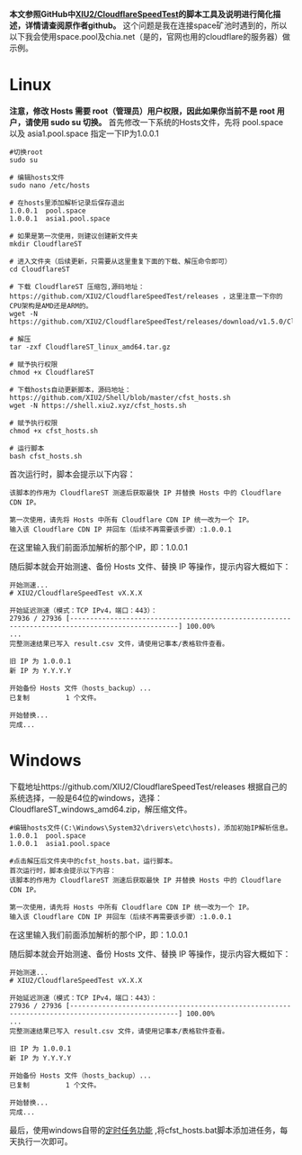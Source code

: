 **本文参照GitHub中[XIU2/CloudflareSpeedTest](https://github.com/XIU2/CloudflareSpeedTest)的脚本工具及说明进行简化描述，详情请查阅原作者github。**
这个问题是我在连接space矿池时遇到的，所以以下我会使用space.pool及chia.net（是的，官网也用的cloudflare的服务器）做示例。

# Linux
**注意，修改 Hosts 需要 root（管理员）用户权限，因此如果你当前不是 root 用户，请使用 sudo su 切换。**
首先修改一下系统的Hosts文件，先将 pool.space 以及 asia1.pool.space 指定一下IP为1.0.0.1
```
#切换root
sudo su

# 编辑hosts文件
sudo nano /etc/hosts

# 在hosts里添加解析记录后保存退出
1.0.0.1  pool.space
1.0.0.1  asia1.pool.space

# 如果是第一次使用，则建议创建新文件夹
mkdir CloudflareST

# 进入文件夹（后续更新，只需要从这里重复下面的下载、解压命令即可）
cd CloudflareST

# 下载 CloudflareST 压缩包,源码地址：https://github.com/XIU2/CloudflareSpeedTest/releases ，这里注意一下你的CPU架构是AMD还是ARM的。
wget -N https://github.com/XIU2/CloudflareSpeedTest/releases/download/v1.5.0/CloudflareST_linux_amd64.tar.gz

# 解压
tar -zxf CloudflareST_linux_amd64.tar.gz

# 赋予执行权限
chmod +x CloudflareST

# 下载hosts自动更新脚本，源码地址：https://github.com/XIU2/Shell/blob/master/cfst_hosts.sh
wget -N https://shell.xiu2.xyz/cfst_hosts.sh

# 赋予执行权限
chmod +x cfst_hosts.sh

# 运行脚本
bash cfst_hosts.sh
```

首次运行时，脚本会提示以下内容：
```
该脚本的作用为 CloudflareST 测速后获取最快 IP 并替换 Hosts 中的 Cloudflare CDN IP。

第一次使用，请先将 Hosts 中所有 Cloudflare CDN IP 统一改为一个 IP。
输入该 Cloudflare CDN IP 并回车（后续不再需要该步骤）:1.0.0.1
```
在这里输入我们前面添加解析的那个IP，即：1.0.0.1

随后脚本就会开始测速、备份 Hosts 文件、替换 IP 等操作，提示内容大概如下：

```
开始测速...
# XIU2/CloudflareSpeedTest vX.X.X

开始延迟测速（模式：TCP IPv4，端口：443）：
27936 / 27936 [-------------------------------------------------------------------------------------------------] 100.00%
...
完整测速结果已写入 result.csv 文件，请使用记事本/表格软件查看。

旧 IP 为 1.0.0.1
新 IP 为 Y.Y.Y.Y

开始备份 Hosts 文件（hosts_backup）...
已复制         1 个文件。

开始替换...
完成...
```

# Windows
下载地址https://github.com/XIU2/CloudflareSpeedTest/releases
根据自己的系统选择，一般是64位的windows，选择：CloudflareST_windows_amd64.zip，解压缩文件。
```
#编辑hosts文件(C:\Windows\System32\drivers\etc\hosts)，添加初始IP解析信息。
1.0.0.1  pool.space
1.0.0.1  asia1.pool.space

#点击解压后文件夹中的cfst_hosts.bat，运行脚本。
首次运行时，脚本会提示以下内容：
该脚本的作用为 CloudflareST 测速后获取最快 IP 并替换 Hosts 中的 Cloudflare CDN IP。

第一次使用，请先将 Hosts 中所有 Cloudflare CDN IP 统一改为一个 IP。
输入该 Cloudflare CDN IP 并回车（后续不再需要该步骤）:1.0.0.1
```

在这里输入我们前面添加解析的那个IP，即：1.0.0.1

随后脚本就会开始测速、备份 Hosts 文件、替换 IP 等操作，提示内容大概如下：

```
开始测速...
# XIU2/CloudflareSpeedTest vX.X.X

开始延迟测速（模式：TCP IPv4，端口：443）：
27936 / 27936 [-------------------------------------------------------------------------------------------------] 100.00%
...
完整测速结果已写入 result.csv 文件，请使用记事本/表格软件查看。

旧 IP 为 1.0.0.1
新 IP 为 Y.Y.Y.Y

开始备份 Hosts 文件（hosts_backup）...
已复制         1 个文件。

开始替换...
完成...
```
最后，使用windows自带的[定时任务功能](https://blog.csdn.net/wd2011063437/article/details/79168735) ,将cfst_hosts.bat脚本添加进任务，每天执行一次即可。